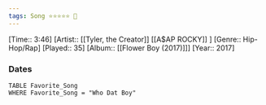 ```yaml
---
tags: Song ⭐⭐⭐⭐⭐ 💛
---
```

[Time:: 3:46]
[Artist:: [[Tyler, the Creator]] [[A$AP ROCKY]] ]
[Genre:: Hip-Hop/Rap]
[Played:: 35]
[Album:: [[Flower Boy (2017)]]]
[Year:: 2017]
### Dates
````dataview
TABLE Favorite_Song
WHERE Favorite_Song = "Who Dat Boy"
````